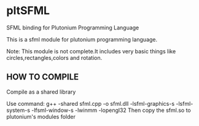 # pltSFML
SFML binding for Plutonium Programming Language

This is a sfml module for plutonium programming language.

Note: This module is not complete.It includes very basic things like circles,rectangles,colors and rotation.

HOW TO COMPILE
-----------------
 Compile as a shared library
 
 Use command: 
   g++ -shared sfml.cpp -o sfml.dll -lsfml-graphics-s -lsfml-system-s -lfsml-window-s -lwinmm -lopengl32
 Then copy the sfml.so to plutonium's modules folder
 
